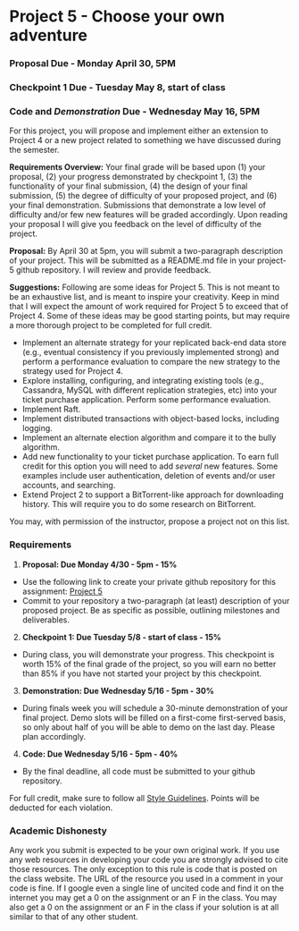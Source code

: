 Project 5 - Choose your own adventure
========================================================

### Proposal Due - Monday April 30, 5PM
### Checkpoint 1 Due - Tuesday May 8, start of class
### Code and *Demonstration* Due - Wednesday May 16, 5PM

For this project, you will propose and implement either an extension to Project 4 or a new project related to something we have discussed during the semester. 

**Requirements Overview:** Your final grade will be based upon (1) your proposal, (2) your progress demonstrated by checkpoint 1, (3) the functionality of your final submission, (4) the design of your final submission, (5) the degree of difficulty of your proposed project, and (6) your final demonstration. Submissions that demonstrate a low level of difficulty and/or few new features will be graded accordingly. Upon reading your proposal I will give you feedback on the level of difficulty of the project.

**Proposal:** By April 30 at 5pm, you will submit a two-paragraph description of your project. This will be submitted as a README.md file in your project-5 github repository. I will review and provide feedback.

**Suggestions:** Following are some ideas for Project 5. This is not meant to be an exhaustive list, and is meant to inspire your creativity. Keep in mind that I will expect the amount of work required for Project 5 to exceed that of Project 4. Some of these ideas may be good starting points, but may require a more thorough project to be completed for full credit.

- Implement an alternate strategy for your replicated back-end data store (e.g., eventual consistency if you previously implemented strong) and perform a performance evaluation to compare the new strategy to the strategy used for Project 4.
- Explore installing, configuring, and integrating existing tools (e.g., Cassandra, MySQL with different replication strategies, etc) into your ticket purchase application. Perform some performance evaluation.
- Implement Raft.
- Implement distributed transactions with object-based locks, including logging.
- Implement an alternate election algorithm and compare it to the bully algorithm.
- Add new functionality to your ticket purchase application. To earn full credit for this option you will need to add *several* new features. Some examples include user authentication, deletion of events and/or user accounts, and searching.
- Extend Project 2 to support a BitTorrent-like approach for downloading history. This will require you to do some research on BitTorrent.

You may, with permission of the instructor, propose a project not on this list.

### Requirements

1. **Proposal: Due Monday 4/30 - 5pm - 15%**
  - Use the following link to create your private github repository for this assignment: [Project 5](https://classroom.github.com/a/eOYJ6dM1)
  - Commit to your repository a two-paragraph (at least) description of your proposed project. Be as specific as possible, outlining milestones and deliverables.

2. **Checkpoint 1: Due Tuesday 5/8 - start of class - 15%**
  - During class, you will demonstrate your progress. This checkpoint is worth 15% of the final grade of the project, so you will earn no better than 85% if you have not started your project by this checkpoint.

3. **Demonstration: Due Wednesday 5/16 - 5pm - 30%**
  - During finals week you will schedule a 30-minute demonstration of your final project. Demo slots will be filled on a first-come first-served basis, so only about half of you will be able to demo on the last day. Please plan accordingly.

4. **Code: Due Wednesday 5/16 - 5pm - 40%**
  - By the final deadline, all code must be submitted to your github repository.

For full credit, make sure to follow all [Style Guidelines](https://github.com/CS682-S18/notes/blob/master/style.md). Points will be deducted for each violation.

### Academic Dishonesty

Any work you submit is expected to be your own original work. If you use any web resources in developing your code you are strongly advised to cite those resources. The only exception to this rule is code that is posted on the class website. The URL of the resource you used in a comment in your code is fine. If I google even a single line of uncited code and find it on the internet you may get a 0 on the assignment or an F in the class. You may also get a 0 on the assignment or an F in the class if your solution is at all similar to that of any other student.
